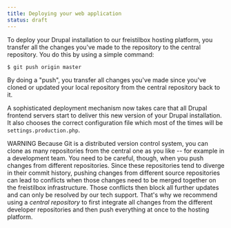 ```yaml
---
title: Deploying your web application
status: draft
---
```


To deploy your Drupal installation to our freistilbox hosting platform, you transfer all the changes you've made to the repository to the central repository. You do this by using a simple command:

    $ git push origin master

By doing a "push", you transfer all changes you've made since you've cloned or updated your local repository from the central repository back to it.

A sophisticated deployment mechanism now takes care that all Drupal frontend servers start to deliver this new version of your Drupal installation. It also chooses the correct configuration file which most of the times will be `settings.production.php`.

<span class="label warning">WARNING</span> Because Git is a distributed version control system, you can clone as many repositories from the central one as you like -- for example in a development team. You need to be careful, though, when you push changes from different repositories. Since these repositories tend to diverge in their commit history, pushing changes from different source repositories can lead to conflicts when those changes need to be merged together on the freistilbox infrastructure. Those conflicts then block all further updates and can only be resolved by our tech support. That's why we recommend using a _central repository_ to first integrate all changes from the different developer repositories and then push everything at once to the hosting platform.
